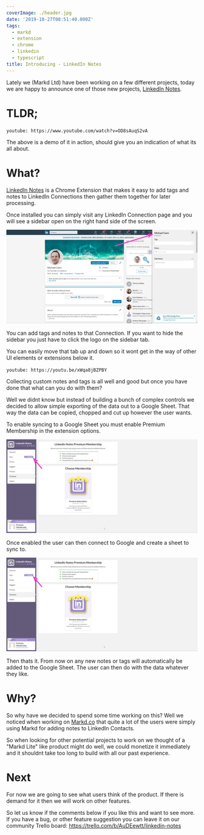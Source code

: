 ```yaml
---
coverImage: ./header.jpg
date: '2019-10-27T08:51:40.000Z'
tags:
  - markd
  - extension
  - chrome
  - linkedin
  - typescript
title: Introducing - LinkedIn Notes
---
```


Lately we (Markd Ltd) have been working on a few different projects, today we are happy to announce one of those new projects, [LinkedIn Notes](https://chrome.google.com/webstore/detail/linkedin-notes/efjjkjipkkciokjblkmmfbihellibile).

<!-- more -->

# TLDR;

`youtube: https://www.youtube.com/watch?v=OD8sAuqS2vA`

The above is a demo of it in action, should give you an indication of what its all about.

# What?

[LinkedIn Notes](https://chrome.google.com/webstore/detail/linkedin-notes/efjjkjipkkciokjblkmmfbihellibile) is a Chrome Extension that makes it easy to add tags and notes to LinkedIn Connections then gather them together for later processing.

Once installed you can simply visit any LinkedIn Connection page and you will see a sidebar open on the right hand side of the screen.

[![](./ss0.png)](./ss0.png)

You can add tags and notes to that Connection. If you want to hide the sidebar you just have to click the logo on the sidebar tab.

You can easily move that tab up and down so it wont get in the way of other UI elements or extensions below it.

`youtube: https://youtu.be/xWqa8jBZPBY`

Collecting custom notes and tags is all well and good but once you have done that what can you do with them?

Well we didnt know but instead of building a bunch of complex controls we decided to allow simple exporting of the data out to a Google Sheet. That way the data can be copied, chopped and cut up however the user wants.

To enable syncing to a Google Sheet you must enable Premium Membership in the extension options.

[![](./ss1.png)](./ss1.png)

Once enabled the user can then connect to Google and create a sheet to sync to.

[![](./ss3.png)](./ss3.png)

Then thats it. From now on any new notes or tags will automatically be added to the Google Sheet. The user can then do with the data whatever they like.

# Why?

So why have we decided to spend some time working on this? Well we noticed when working on [Markd.co](https://markd.co/) that quite a lot of the users were simply using Markd for adding notes to LinkedIn Contacts.

So when looking for other potential projects to work on we thought of a "Markd Lite" like product might do well, we could monetize it immediately and it shouldnt take too long to build with all our past experience.

# Next

For now we are going to see what users think of the product. If there is demand for it then we will work on other features.

So let us know if the comments below if you like this and want to see more. If you have a bug, or other feature suggestion you can leave it on our community Trello board: https://trello.com/b/AuDEewtt/linkedin-notes
